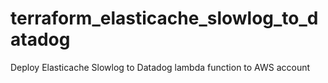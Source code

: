 # terraform_elasticache_slowlog_to_datadog
Deploy Elasticache Slowlog to Datadog lambda function to AWS account
